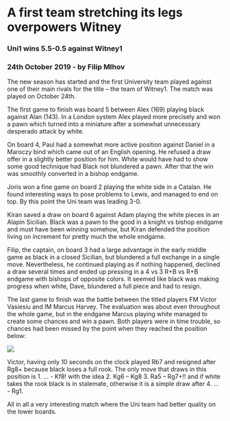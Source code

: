 # A first team stretching its legs overpowers Witney

### Uni1 wins 5.5-0.5 against Witney1
### 24th October 2019 - by Filip MIhov

The new season has started and the first University team played against one of their main rivals for the title – the team of Witney1. The match was played on October 24th.

The first game to finish was board 5 between Alex (169) playing black against Alan (143). In a London system Alex played more precisely and won a pawn which turned into a miniature after a somewhat unnecessary desperado attack by white. 

On board 4, Paul had a somewhat more active position against Daniel in a Maroczy bind which came out of an English opening. He refused a draw offer in a slightly better position for him. White would have had to show some good technique had Black not blundered a pawn. After that the win was smoothly converted in a bishop endgame.

Joris won a fine game on board 2 playing the white side in a Catalan. He found interesting ways to pose problems to Lewis, and managed to end on top. By this point the Uni team was leading 3-0. 

Kiran saved a draw on board 6 against Adam playing the white pieces in an Alapin Sicilian. Black was a pawn to the good in a knight vs bishop endgame and must have been winning somehow, but Kiran defended the position living on increment for pretty much the whole endgame. 

Filip, the captain, on board 3 had a large advantage in the early middle game as black in a closed Sicilian, but blundered a full exchange in a single move. Nevertheless, he continued playing as if nothing happened, declined a draw several times and ended up pressing in a 4 vs 3 R+B vs R+B endgame with bishops of opposite colors. It seemed like black was making progress when white, Dave, blundered a full piece and had to resign.

The last game to finish was the battle between the titled players FM Victor Vasiesiu and IM Marcus Harvey. The evaluation was about even throughout the whole game, but in the endgame Marcus playing white managed to create some chances and win a pawn. Both players were in time trouble, so chances had been missed by the point when they reached the position below:

<img src="https://i.imgur.com/CZ9jSVy.png">
 
Victor, having only 10 seconds on the clock played Rb7 and resigned after Rg8+ because black loses a full rook. The only move that draws in this position is 1. … - Kf8! with the idea 2. Kg6 – Kg8 3. Ra5 – Rg7+!! and if white takes the rook black is in stalemate, otherwise it is a simple draw after 4. … - Rg1.

All in all a very interesting match where the Uni team had better quality on the lower boards. 
